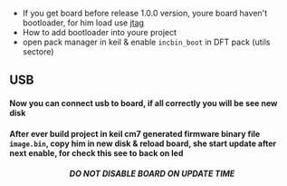 * If you get board before release 1.0.0 version, youre board haven't bootloader, for him load use [jtag](/flm/)
* How to add bootloader into youre project 
* open pack manager in keil & enable `incbin_boot` in DFT pack (utils sectore) 
## USB
#### Now you can connect usb to board, if all correctly you will be see new disk
#### After ever build project in keil cm7 generated firmware binary file `image.bin`, copy him in new disk & reload board, she start update after next enable, for check this see to back on led 
##### <center> DO NOT DISABLE BOARD ON UPDATE TIME